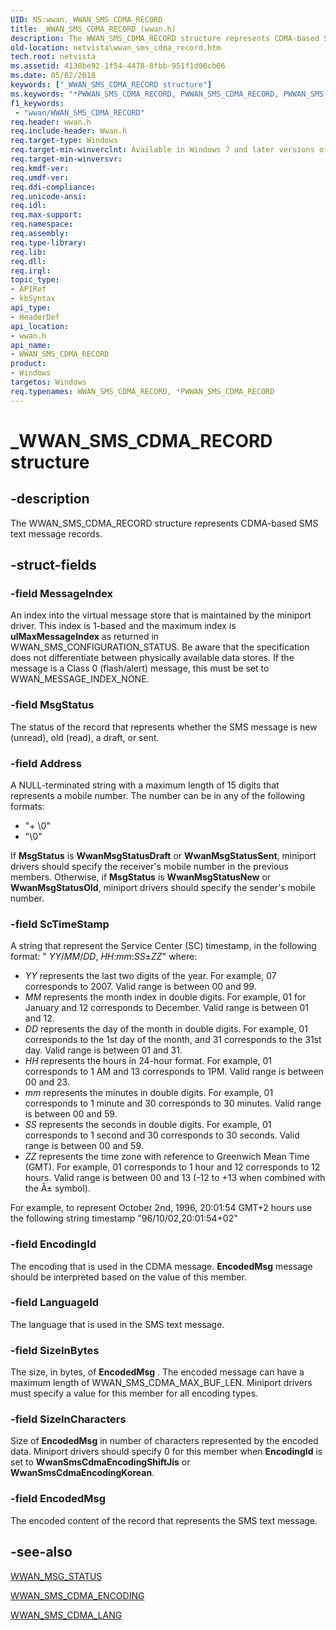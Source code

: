 ```yaml
---
UID: NS:wwan._WWAN_SMS_CDMA_RECORD
title: _WWAN_SMS_CDMA_RECORD (wwan.h)
description: The WWAN_SMS_CDMA_RECORD structure represents CDMA-based SMS text message records.
old-location: netvista\wwan_sms_cdma_record.htm
tech.root: netvista
ms.assetid: 4138be92-1f54-4478-8fbb-951f1d06cb66
ms.date: 05/02/2018
keywords: ["_WWAN_SMS_CDMA_RECORD structure"]
ms.keywords: "*PWWAN_SMS_CDMA_RECORD, PWWAN_SMS_CDMA_RECORD, PWWAN_SMS_CDMA_RECORD structure pointer [Network Drivers Starting with Windows Vista], WWAN_SMS_CDMA_RECORD, WWAN_SMS_CDMA_RECORD structure [Network Drivers Starting with Windows Vista], WwanRef_3356fcf9-99f2-4c07-89d5-fa73019f9a27.xml, _WWAN_SMS_CDMA_RECORD, netvista.wwan_sms_cdma_record, wwan/PWWAN_SMS_CDMA_RECORD, wwan/WWAN_SMS_CDMA_RECORD"
f1_keywords:
 - "wwan/WWAN_SMS_CDMA_RECORD"
req.header: wwan.h
req.include-header: Wwan.h
req.target-type: Windows
req.target-min-winverclnt: Available in Windows 7 and later versions of Windows.
req.target-min-winversvr: 
req.kmdf-ver: 
req.umdf-ver: 
req.ddi-compliance: 
req.unicode-ansi: 
req.idl: 
req.max-support: 
req.namespace: 
req.assembly: 
req.type-library: 
req.lib: 
req.dll: 
req.irql: 
topic_type:
- APIRef
- kbSyntax
api_type:
- HeaderDef
api_location:
- wwan.h
api_name:
- WWAN_SMS_CDMA_RECORD
product:
- Windows
targetos: Windows
req.typenames: WWAN_SMS_CDMA_RECORD, *PWWAN_SMS_CDMA_RECORD
---
```


# _WWAN_SMS_CDMA_RECORD structure


## -description


The WWAN_SMS_CDMA_RECORD structure represents CDMA-based SMS text message records.


## -struct-fields




### -field MessageIndex

An index into the virtual message store that is maintained by the miniport driver. This index is
     1-based and the maximum index is 
     <b>ulMaxMessageIndex</b> as returned in WWAN_SMS_CONFIGURATION_STATUS. Be aware that the specification
     does not differentiate between physically available data stores. If the message is a Class 0
     (flash/alert) message, this must be set to WWAN_MESSAGE_INDEX_NONE.


### -field MsgStatus

The status of the record that represents whether the SMS message is new (unread), old (read), a
     draft, or sent.


### -field Address

A NULL-terminated string with a maximum length of 15 digits that represents a mobile number. The
     number can be in any of the following formats:
     

<ul>
<li>
"+ <International Country Code> <Mobile Number>\0"

</li>
<li>
"<Mobile Number>\0"

</li>
</ul>
If 
     <b>MsgStatus</b> is 
     <b>WwanMsgStatusDraft</b> or 
     <b>WwanMsgStatusSent</b>, miniport drivers should specify the receiver's mobile number in the previous
     members. Otherwise, if 
     <b>MsgStatus</b> is 
     <b>WwanMsgStatusNew</b> or 
     <b>WwanMsgStatusOld</b>, miniport drivers should specify the sender's mobile number.


### -field ScTimeStamp

A string that represent the Service Center (SC) timestamp, in the following format: "
      <i>YY</i>/<i>MM</i>/<i>DD</i>,
      <i>HH</i>:<i>mm</i>:<i>SS</i>±<i>ZZ</i>" where:

<ul>
<li>
<i>YY</i> represents the last two digits of the year. For example, 07 corresponds to 2007. Valid range
        is between 00 and 99.

</li>
<li>
<i>MM</i> represents the month index in double digits. For example, 01 for January and 12 corresponds
        to December. Valid range is between 01 and 12.

</li>
<li>
<i>DD</i> represents the day of the month in double digits. For example, 01 corresponds to the 1st day
        of the month, and 31 corresponds to the 31st day. Valid range is between 01 and 31.

</li>
<li>
<i>HH</i> represents the hours in 24-hour format. For example, 01 corresponds to 1 AM and 13
        corresponds to 1PM. Valid range is between 00 and 23.

</li>
<li>
<i>mm</i> represents the minutes in double digits. For example, 01 corresponds to 1 minute and 30
        corresponds to 30 minutes. Valid range is between 00 and 59.

</li>
<li>
<i>SS</i> represents the seconds in double digits. For example, 01 corresponds to 1 second and 30
        corresponds to 30 seconds. Valid range is between 00 and 59.

</li>
<li>
<i>ZZ</i> represents the time zone with reference to Greenwich Mean Time (GMT). For example, 01
        corresponds to 1 hour and 12 corresponds to 12 hours. Valid range is between 00 and 13 (-12 to +13
        when combined with the Â± symbol).

</li>
</ul>
For example, to represent October 2nd, 1996, 20:01:54 GMT+2 hours use the following string timestamp
      "96/10/02,20:01:54+02"


### -field EncodingId

The encoding that is used in the CDMA message. 
     <b>EncodedMsg</b> message should be interpreted based on the value of this member.


### -field LanguageId

The language that is used in the SMS text message.


### -field SizeInBytes

The size, in bytes, of 
     <b>EncodedMsg</b> . The encoded message can have a maximum length of WWAN_SMS_CDMA_MAX_BUF_LEN. Miniport
     drivers must specify a value for this member for all encoding types.


### -field SizeInCharacters

Size of 
     <b>EncodedMsg</b> in number of characters represented by the encoded data. Miniport drivers should
     specify 0 for this member when 
     <b>EncodingId</b> is set to 
     <b>WwanSmsCdmaEncodingShiftJis</b> or 
     <b>WwanSmsCdmaEncodingKorean</b>.


### -field EncodedMsg

The encoded content of the record that represents the SMS text message.


## -see-also




<a href="https://docs.microsoft.com/windows-hardware/drivers/ddi/wwan/ne-wwan-_wwan_msg_status">WWAN_MSG_STATUS</a>



<a href="https://docs.microsoft.com/windows-hardware/drivers/ddi/wwan/ne-wwan-_wwan_sms_cdma_encoding">WWAN_SMS_CDMA_ENCODING</a>



<a href="https://docs.microsoft.com/windows-hardware/drivers/ddi/wwan/ne-wwan-_wwan_sms_cdma_lang">WWAN_SMS_CDMA_LANG</a>
 

 


